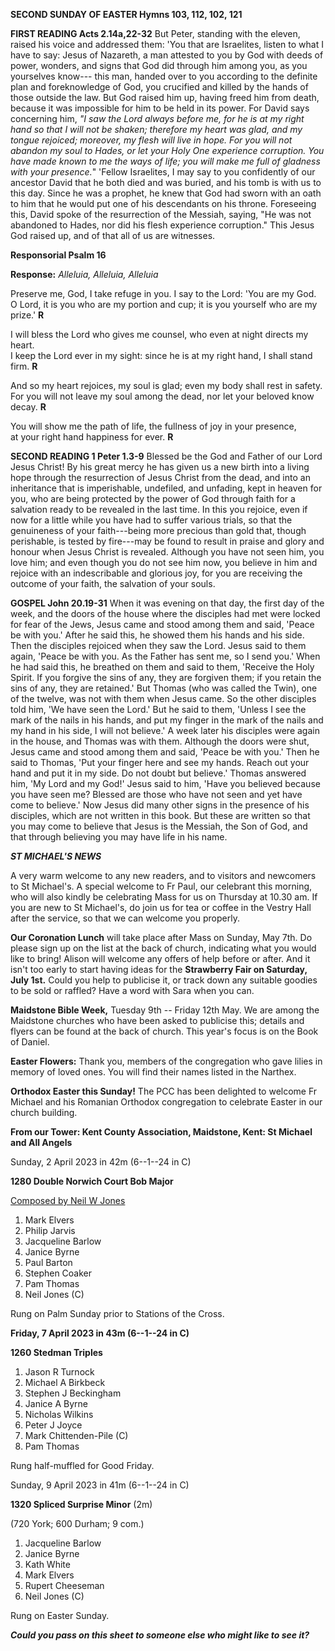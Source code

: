 **SECOND SUNDAY OF EASTER Hymns 103, 112, 102, 121**

**FIRST READING Acts 2.14a,22-32** But Peter, standing with the eleven,
raised his voice and addressed them: 'You that are Israelites, listen to
what I have to say: Jesus of Nazareth, a man attested to you by God with
deeds of power, wonders, and signs that God did through him among you,
as you yourselves know--- this man, handed over to you according to the
definite plan and foreknowledge of God, you crucified and killed by the
hands of those outside the law. But God raised him up, having freed him
from death, because it was impossible for him to be held in its power.
For David says concerning him, *"I saw the Lord always before me, for he
is at my right hand so that I will not be shaken; therefore my heart was
glad, and my tongue rejoiced; moreover, my flesh will live in hope. For
you will not abandon my soul to Hades, or let your Holy One experience
corruption. You have made known to me the ways of life; you will make me
full of gladness with your presence.*" 'Fellow Israelites, I may say to
you confidently of our ancestor David that he both died and was buried,
and his tomb is with us to this day. Since he was a prophet, he knew
that God had sworn with an oath to him that he would put one of his
descendants on his throne. Foreseeing this, David spoke of the
resurrection of the Messiah, saying, "He was not abandoned to Hades, nor
did his flesh experience corruption." This Jesus God raised up, and of
that all of us are witnesses.

**Responsorial Psalm 16**

**Response:** *Alleluia, Alleluia, Alleluia*

Preserve me, God, I take refuge in you. I say to the Lord: 'You are my
God.   
O Lord, it is you who are my portion and cup; it is you yourself who are
my prize.' **R**

I will bless the Lord who gives me counsel, who even at night directs my
heart.   
I keep the Lord ever in my sight: since he is at my right hand, I shall
stand firm. **R**

And so my heart rejoices, my soul is glad; even my body shall rest in
safety.   
For you will not leave my soul among the dead, nor let your beloved know
decay. **R**

You will show me the path of life, the fullness of joy in your presence,   
at your right hand happiness for ever. **R**

**SECOND READING 1 Peter 1.3-9** Blessed be the God and Father of our
Lord Jesus Christ! By his great mercy he has given us a new birth into a
living hope through the resurrection of Jesus Christ from the dead, and
into an inheritance that is imperishable, undefiled, and unfading, kept
in heaven for you, who are being protected by the power of God through
faith for a salvation ready to be revealed in the last time. In this you
rejoice, even if now for a little while you have had to suffer various
trials, so that the genuineness of your faith---being more precious than
gold that, though perishable, is tested by fire---may be found to result
in praise and glory and honour when Jesus Christ is revealed. Although
you have not seen him, you love him; and even though you do not see him
now, you believe in him and rejoice with an indescribable and glorious
joy, for you are receiving the outcome of your faith, the salvation of
your souls.

**GOSPEL John 20.19-31** When it was evening on that day, the first day
of the week, and the doors of the house where the disciples had met were
locked for fear of the Jews, Jesus came and stood among them and said,
'Peace be with you.' After he said this, he showed them his hands and
his side. Then the disciples rejoiced when they saw the Lord. Jesus said
to them again, 'Peace be with you. As the Father has sent me, so I send
you.' When he had said this, he breathed on them and said to them,
'Receive the Holy Spirit. If you forgive the sins of any, they are
forgiven them; if you retain the sins of any, they are retained.' But
Thomas (who was called the Twin), one of the twelve, was not with them
when Jesus came. So the other disciples told him, 'We have seen the
Lord.' But he said to them, 'Unless I see the mark of the nails in his
hands, and put my finger in the mark of the nails and my hand in his
side, I will not believe.' A week later his disciples were again in the
house, and Thomas was with them. Although the doors were shut, Jesus
came and stood among them and said, 'Peace be with you.' Then he said to
Thomas, 'Put your finger here and see my hands. Reach out your hand and
put it in my side. Do not doubt but believe.' Thomas answered him, 'My
Lord and my God!' Jesus said to him, 'Have you believed because you have
seen me? Blessed are those who have not seen and yet have come to
believe.' Now Jesus did many other signs in the presence of his
disciples, which are not written in this book. But these are written so
that you may come to believe that Jesus is the Messiah, the Son of God,
and that through believing you may have life in his name.

***ST MICHAEL\'S NEWS***

A very warm welcome to any new readers, and to visitors and newcomers to
St Michael\'s. A special welcome to Fr Paul, our celebrant this morning,
who will also kindly be celebrating Mass for us on Thursday at 10.30 am.
If you are new to St Michael\'s, do join us for tea or coffee in the
Vestry Hall after the service, so that we can welcome you properly.

**Our Coronation Lunch** will take place after Mass on Sunday, May
7th. Do please sign up on the list at the back of church, indicating
what you would like to bring! Alison will welcome any offers of help
before or after. And it isn\'t too early to start having ideas for the
**Strawberry Fair on Saturday, July 1st.** Could you help to publicise
it, or track down any suitable goodies to be sold or raffled? Have a
word with Sara when you can.

**Maidstone Bible Week,** Tuesday 9th -- Friday 12th May. We are among
the Maidstone churches who have been asked to publicise this; details
and flyers can be found at the back of church. This year\'s focus is on
the Book of Daniel.

**Easter Flowers:** Thank you, members of the congregation who gave
lilies in memory of loved ones. You will find their names listed in the
Narthex.

**Orthodox Easter this Sunday!** The PCC has been delighted to welcome
Fr Michael and his Romanian Orthodox congregation to celebrate Easter in
our church building.

**From our Tower: Kent County Association, Maidstone,
Kent: St
Michael and All Angels**

Sunday, 2 April 2023 in 42m (6--1--24 in C)

**1280 Double Norwich Court Bob Major**

[Composed by Neil W
Jones](https://bb.ringingworld.co.uk/comp.php?id=2290495)

1. Mark Elvers
2. Philip Jarvis
3. Jacqueline Barlow
4. Janice Byrne
5. Paul Barton
6. Stephen Coaker
7. Pam Thomas
8. Neil Jones (C)

Rung on Palm Sunday prior to Stations of the Cross.

**Friday, 7 April 2023 in 43m (6--1--24 in C)**

**1260 Stedman Triples**

1. Jason R Turnock
2. Michael A Birkbeck
3. Stephen J Beckingham
4. Janice A Byrne
5. Nicholas Wilkins
6. Peter J Joyce
7. Mark Chittenden-Pile (C)
8. Pam Thomas

Rung half-muffled for Good Friday.

Sunday, 9 April 2023 in 41m (6--1--24 in C)

**1320 Spliced Surprise Minor** (2m)

(720 York; 600 Durham; 9 com.)

1. Jacqueline Barlow
2. Janice Byrne
3. Kath White
4. Mark Elvers
5. Rupert Cheeseman
6. Neil Jones (C)

Rung on Easter Sunday.

***Could you pass on this sheet to someone else who might like to see
it?***
